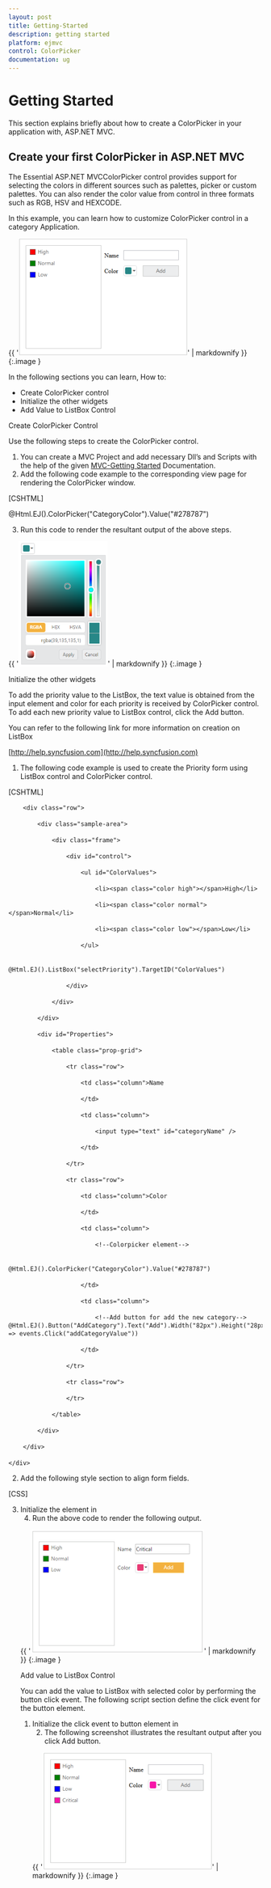 ```yaml
---
layout: post
title: Getting-Started
description: getting started
platform: ejmvc
control: ColorPicker
documentation: ug
---
```


# Getting Started

This section explains briefly about how to create a ColorPicker in your application with, ASP.NET MVC.

## Create your first ColorPicker in ASP.NET MVC

The Essential ASP.NET MVCColorPicker control provides support for selecting the colors in different sources such as palettes, picker or custom palettes. You can also render the color value from control in three formats such as RGB, HSV and HEXCODE. 

In this example, you can learn how to customize ColorPicker control in a category Application. 

{{ '![C:/Users/ApoorvahR/Desktop/1.png](Getting-Started_images/Getting-Started_img1.png)' | markdownify }}
{:.image }


In the following sections you can learn, How to:

* Create ColorPicker control
* Initialize the other widgets
* Add Value to ListBox Control

Create ColorPicker Control

Use the following steps to create the ColorPicker control.

1. You can create a MVC Project and add necessary Dll’s and Scripts with the help of the given [MVC-Getting Started](http://help.syncfusion.com/ug/js/Documents/gettingstartedwithmv.htm) Documentation.
2. Add the following code example to the corresponding view page for rendering the ColorPicker window.



[CSHTML]



@Html.EJ().ColorPicker("CategoryColor").Value("#278787")



3. Run this code to render the resultant output of the above steps.

{{ '![](Getting-Started_images/Getting-Started_img2.png)' | markdownify }}
{:.image }


Initialize the other widgets

To add the priority value to the ListBox, the text value is obtained from the input element and color for each priority is received by ColorPicker control. To add each new priority value to ListBox control, click the Add button.

You can refer to the following link for more information on creation on ListBox

[http://help.syncfusion.com](http://help.syncfusion.com)



1. The following code example is used to create the Priority form using ListBox control and ColorPicker control.



[CSHTML]

<div class="content-container-fluid">

        <div class="row">

            <div class="sample-area">

                <div class="frame">

                    <div id="control">

                        <ul id="ColorValues">

                            <li><span class="color high"></span>High</li>

                            <li><span class="color normal"></span>Normal</li>

                            <li><span class="color low"></span>Low</li>

                        </ul>

                        @Html.EJ().ListBox("selectPriority").TargetID("ColorValues")

                    </div>

                </div>

            </div>

            <div id="Properties">

                <table class="prop-grid">

                    <tr class="row">

                        <td class="column">Name

                        </td>

                        <td class="column">

                            <input type="text" id="categoryName" />

                        </td>

                    </tr>

                    <tr class="row">

                        <td class="column">Color

                        </td>

                        <td class="column">

                            <!--Colorpicker element-->

                            @Html.EJ().ColorPicker("CategoryColor").Value("#278787")

                        </td>

                        <td class="column">

                            <!--Add button for add the new category-->                                @Html.EJ().Button("AddCategory").Text("Add").Width("82px").Height("28px").Type(ButtonType.Button).ClientSideEvents(events => events.Click("addCategoryValue"))

                        </td>

                    </tr>

                    <tr class="row">

                    </tr>

                </table>

            </div>

        </div>

    </div>



2. Add the following style section to align form fields. 



[CSS]



<style>

    .content-container-fluid > .row {

        width: 410px;

        border: 1px solid #bbbcbb;

        padding: 16px;

    }



    .color.high {

        background-color: red;

    }



    .color.normal {

        background-color: green;

    }



    .color.low {

        background-color: blue;

    }



    .sample-area {

        width: 205px;

    }



    .sample-area, #Properties {

        display: inline-block;

        float: left;

    }



    #Properties #categoryName {

        width: 140px;

        height: 20px;

    }



    #Properties .column {

        display: inline-block;

        width: 45px;

        margin: 10px 0 0;

    }



    #Properties .row {

        padding: 10px 0px 5px 0px;

    }



    .color {

        width: 13px;

        height: 13px;

        border: 1px solid;

        display: inline-block;

        margin-right: 6px;

        margin-bottom: -3px;

    }

</style>



3. Initialize the element in <script> tag.



[JavaScript]

<script>

    var listBoxObj, colorObj;

    jQuery(function ($) {

        //initliaze the listbox with object creation

        listBoxObj = $("#selectPriority").data('ejListBox');

        //initliaze the colorpicker with object creation

        colorObj = $("#CategoryColor").data('ejColorPicker');        

    });

</script>



4. Run the above code to render the following output.



{{ '![](Getting-Started_images/Getting-Started_img3.png)' | markdownify }}
{:.image }


Add value to ListBox Control 

You can add the value to ListBox with selected color by performing the button click event. The following script section define the click event for the button element.

1. Initialize the click event to button element in <script> tag.



[JavaScript]

<script>

        jQuery(function ($) {

        //reuse the previous section script block            

         //The following function used to add the new value to the listbox control

        function addCategoryValue() {

            if ($("#categoryName").val() !== "") {

                //To get the selected color from the colorpicker by using getValue()

                listBoxObj.addItem("<span class='color' style='background-color: " + colorObj.getValue() + "' ></span>" + $("#categoryName").val());

                $("#categoryName").val("");

            }

        }

</script>



2. The following screenshot illustrates the resultant output after you click Add button.



{{ '![](Getting-Started_images/Getting-Started_img4.png)' | markdownify }}
{:.image }


